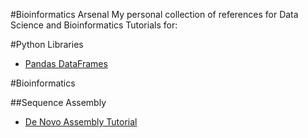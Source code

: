 #Bioinformatics Arsenal
My personal collection of references for Data Science and Bioinformatics
Tutorials for:

#Python Libraries
- [Pandas DataFrames](Pandas.md)

#Bioinformatics

##Sequence Assembly

- [De Novo Assembly Tutorial](DeNovoAssembly.md)